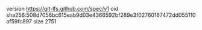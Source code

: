 version https://git-lfs.github.com/spec/v1
oid sha256:508d7056bc615eab9d03e4366592bf289e3f02760167472dd055110af59fc897
size 2751
